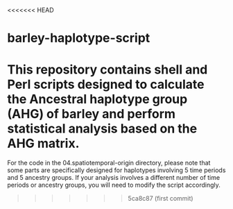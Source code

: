 <<<<<<< HEAD
# barley-haplotype-script
This repository contains shell and Perl scripts designed to calculate the Ancestral haplotype group (AHG) of barley and perform statistical analysis based on the AHG matrix.
=======
For the code in the 04.spatiotemporal-origin directory, please note that some parts are specifically designed for haplotypes involving 5 time periods and 5 ancestry groups. If your analysis involves a different number of time periods or ancestry groups, you will need to modify the script accordingly.
>>>>>>> 5ca8c87 (first commit)
